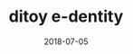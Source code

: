 ---
title:          "ditoy e-dentity"
date:           "2018-07-05"
draft:          false
robotsExclude:  true
---